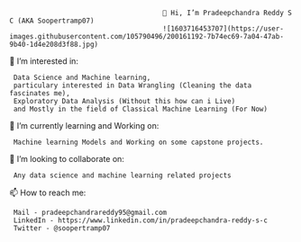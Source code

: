                                           👋 Hi, I’m Pradeepchandra Reddy S C (AKA Soopertramp07) 
                                          ![1603716453707](https://user-images.githubusercontent.com/105790496/200161192-7b74ec69-7a04-47ab-9b40-1d4e208d3f88.jpg)


 
 👀 I’m interested in:
 
     Data Science and Machine learning, 
     particulary interested in Data Wrangling (Cleaning the data fascinates me), 
     Exploratory Data Analysis (Without this how can i Live)
     and Mostly in the field of Classical Machine Learning (For Now)
                       
 🌱 I’m currently learning and Working on:
     
     Machine learning Models and Working on some capstone projects.
 
 💞️ I’m looking to collaborate on:
 
     Any data science and machine learning related projects

📫 How to reach me:

     Mail - pradeepchandrareddy95@gmail.com
     LinkedIn - https://www.linkedin.com/in/pradeepchandra-reddy-s-c
     Twitter - @soopertramp07

                

<!---
soopertramp/soopertramp is a ✨ special ✨ repository because its `README.md` (this file) appears on your GitHub profile.
You can click the Preview link to take a look at your changes.
--->
